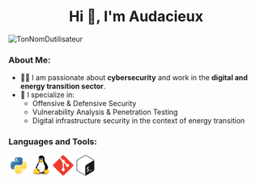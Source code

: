 <h1 align="center">Hi 👋, I'm Audacieux</h1>
<p align="left"> 
  <img src="https://komarev.com/ghpvc/?username=TonNomDutilisateur&label=Profile%20views&color=0e75b6&style=flat" alt="TonNomDutilisateur" /> 
</p>

<h3 align="left">About Me:</h3>

- 👨‍💻 I am passionate about **cybersecurity** and work in the **digital and energy transition sector**.
- 🔐 I specialize in:
  - Offensive & Defensive Security
  - Vulnerability Analysis & Penetration Testing
  - Digital infrastructure security in the context of energy transition

<h3 align="left">Languages and Tools:</h3>
<p align="left">
  <img src="https://raw.githubusercontent.com/teamedwardforever/Readme-Generator/71f25dd8b98329b168142a6b782a107b75eab178/svg/Skills/Languages/python-original.svg" alt="Python" width="40" height="40"/>
  <img src="https://raw.githubusercontent.com/teamedwardforever/Readme-Generator/71f25dd8b98329b168142a6b782a107b75eab178/svg/Skills/Other/linux-original.svg" alt="Linux" width="40" height="40"/>
  <img src="https://raw.githubusercontent.com/teamedwardforever/Readme-Generator/71f25dd8b98329b168142a6b782a107b75eab178/svg/Skills/Other/git-scm-icon.svg" alt="Git" width="40" height="40"/>
  <img src="https://raw.githubusercontent.com/teamedwardforever/Readme-Generator/71f25dd8b98329b168142a6b782a107b75eab178/svg/Skills/Devops/gnu_bash-icon.svg" alt="Gnu Bash" width="40" height="40"/>
</p>


